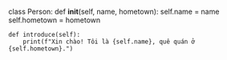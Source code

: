 class Person:
    def __init__(self, name, hometown):
        self.name = name
        self.hometown = hometown
    
    def introduce(self):
        print(f"Xin chào! Tôi là {self.name}, quê quán ở {self.hometown}.")

